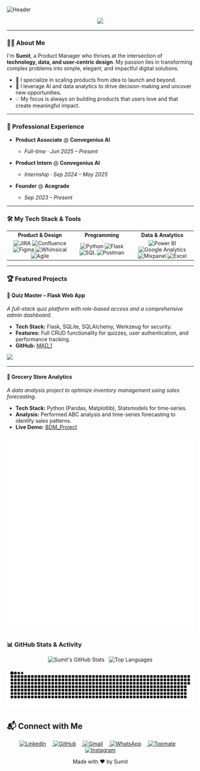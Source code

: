 <div id="header" align="right">
  <img src="https://komarev.com/ghpvc/?username=repo-sumit&style=for-the-badge&color=orange" alt=""/>
</div>

![Header](https://capsule-render.vercel.app/api?type=waving&color=gradient&height=250&section=header&text=Hi%20there!%20I'm%20Sumit%20👋&fontSize=35&fontAlign=40&fontColor=ffffff)

<p align="center">
<img src="https://readme-typing-svg.demolab.com?font=Fira+Code&size=22&pause=1000&center=true&vCenter=true&width=650&lines=Product+Manager+%7C+AI+Builder+%7C+Data+Driven;Scaling+Products+%F0%9F%9A%80;Driven+by+Impact+%26+User+Empathy"/>
</p>

---
### 👨‍💻 About Me

I'm **Sumit**, a Product Manager who thrives at the intersection of **technology, data, and user-centric design**. My passion lies in transforming complex problems into simple, elegant, and impactful digital solutions.

- 🚀 I specialize in scaling products from idea to launch and beyond.
- 🧠 I leverage AI and data analytics to drive decision-making and uncover new opportunities.
- 💡 My focus is always on building products that users love and that create meaningful impact.

---

### 🚀 Professional Experience

- **Product Associate** @ **Convegenius AI**
  - *Full-time · Jun 2025 – Present*

- **Product Intern** @ **Convegenius AI**
  - *Internship · Sep 2024 – May 2025*

- **Founder** @ **Acegrade**
  - *Sep 2023 – Present*

---

### 🛠️ My Tech Stack & Tools

<table>
  <tr>
    <td align="center"><strong>Product & Design</strong></td>
    <td align="center"><strong>Programming </strong></td>
    <td align="center"><strong>Data & Analytics</strong></td>
  </tr>
  <tr>
    <td align="center">
      <img src="https://img.shields.io/badge/JIRA-0052CC?logo=jira&logoColor=white" alt="JIRA"/>
      <img src="https://img.shields.io/badge/Confluence-172B4D?logo=confluence&logoColor=white" alt="Confluence"/>
      <img src="https://img.shields.io/badge/Figma-F24E1E?logo=figma&logoColor=white" alt="Figma"/>
      <img src="https://img.shields.io/badge/Whimsical-5A4FCF?logo=whimsical&logoColor=white" alt="Whimsical"/>
      <img src="https://img.shields.io/badge/Agile-009DDC?style=flat&logo=agile&logoColor=white" alt="Agile"/>
    </td>
    <td align="center">
      <img src="https://img.shields.io/badge/Python-3776AB?logo=python&logoColor=white" alt="Python"/>
      <img src="https://img.shields.io/badge/Flask-000000?logo=flask&logoColor=white" alt="Flask"/>
      <img src="https://img.shields.io/badge/SQL-336791?logo=postgresql&logoColor=white" alt="SQL"/>
      <img src="https://img.shields.io/badge/Postman-FF6C37?logo=postman&logoColor=white" alt="Postman"/>
    </td>
    <td align="center">
      <img src="https://img.shields.io/badge/Power%20BI-F2C811?logo=powerbi&logoColor=black" alt="Power BI"/>
      <img src="https://img.shields.io/badge/Google%20Analytics-E37400?logo=googleanalytics&logoColor=white" alt="Google Analytics"/>
      <img src="https://img.shields.io/badge/Mixpanel-6610F2?logo=mixpanel&logoColor=white" alt="Mixpanel"/>
      <img src="https://img.shields.io/badge/-Excel-217346?logo=microsoft-excel&logoColor=white&style=flat" alt="Excel"/>
    </td>
  </tr>
</table>

---

### 🏆 Featured Projects

#### 🎯 Quiz Master – Flask Web App
*A full-stack quiz platform with role-based access and a comprehensive admin dashboard.*
- **Tech Stack:** Flask, SQLite, SQLAlchemy, Werkzeug for security.
- **Features:** Full CRUD functionality for quizzes, user authentication, and performance tracking.
- **GitHub:** [MAD_1](https://github.com/repo-sumit/MAD_1)

<img src="https://user-images.githubusercontent.com/74038190/212284158-e840e285-664b-44d7-b79b-e264b5e54825.gif" width="400">

---

#### 🛒 Grocery Store Analytics
*A data analysis project to optimize inventory management using sales forecasting.*
- **Tech Stack:** Python (Pandas, Matplotlib), Statsmodels for time-series.
- **Analysis:** Performed ABC analysis and time-series forecasting to identify sales patterns.
- **Live Demo:** [BDM_Project](https://repo-sumit.github.io/BDM_Project/)


<p align="center">
 <img width="500" src="metrics.plugin.chess.svg" alt="chess"/>
</p>


### 📊 GitHub Stats & Activity

<p align="center">
  <img src="https://github-readme-stats.vercel.app/api?username=repo-sumit&show_icons=true&theme=radical" alt="Sumit's GitHub Stats"/>
  &nbsp;
  <img src="https://github-readme-stats.vercel.app/api/top-langs/?username=repo-sumit&layout=compact&theme=radical" alt="Top Languages"/>
</p>

<p align="center">
  <img width="1000" src="github-snake.svg" alt="snake"/>
</p>

## 📬 Connect with Me

<p align="center">
  <a href="https://www.linkedin.com/in/in-sumit/" target="_blank">
    <img src="https://skillicons.dev/icons?i=linkedin" height="40" alt="LinkedIn" style="margin-right: 15px; transition: transform 0.2s;" onmouseover="this.style.transform='scale(1.2)'" onmouseout="this.style.transform='scale(1)'" />
  </a>
  <a href="https://github.com/repo-sumit" target="_blank">
    <img src="https://skillicons.dev/icons?i=github" height="40" alt="GitHub" style="margin-right: 15px; transition: transform 0.2s;" onmouseover="this.style.transform='scale(1.2)'" onmouseout="this.style.transform='scale(1)'" />
  </a>
  <a href="mailto:inbox.sumitt@gmail.com?subject=Hi%20Sumit&body=Hi%2C%20Sumit.%20Got%20your%20mail%20id%20from%20GitHub%2C%20can%20we%20connect%20%3F">
    <img src="https://skillicons.dev/icons?i=gmail" height="40" alt="Gmail" style="margin-right: 15px; transition: transform 0.2s;" onmouseover="this.style.transform='scale(1.2)'" onmouseout="this.style.transform='scale(1)'" />
  </a>
  <a href="https://wa.me/919546488385?text=Hi%20Sumit%2C%20got%20your%20Contact%20from%20Github.%0AHow're%20you%20%3F" target="_blank">
    <img src="https://img.icons8.com/color/48/000000/whatsapp--v1.png" height="40" alt="WhatsApp" style="margin-right: 15px; transition: transform 0.2s;" onmouseover="this.style.transform='scale(1.2)'" onmouseout="this.style.transform='scale(1)'" />
  </a>
    <a href="https://topmate.io/soomit" target="_blank">
    <img src="https://topmate.io/favicon.png" height="40" alt="Topmate" style="margin-right: 15px; transition: transform 0.2s;" onmouseover="this.style.transform='scale(1.2)'" onmouseout="this.style.transform='scale(1)'" />
  </a>
  <a href="https://www.instagram.com/txt.sumit/" target="_blank">
    <img src="https://skillicons.dev/icons?i=instagram" height="40" alt="Instagram" style="transition: transform 0.2s;" onmouseover="this.style.transform='scale(1.2)'" onmouseout="this.style.transform='scale(1)'" />
  </a>
</p>

<p align="center">
Made with ❤️ by Sumit
</p>
